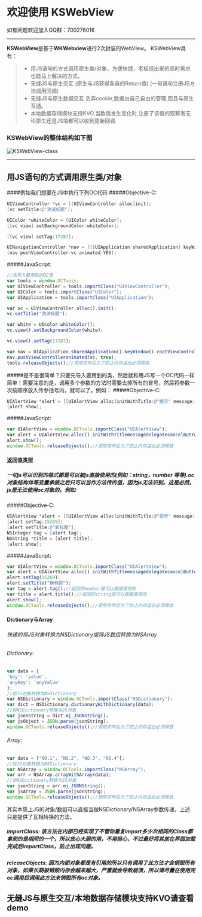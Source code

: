 # 欢迎使用 KSWebView

如有问题欢迎加入QQ群：700276016

------

**KSWebView**是基于**WKWebview**进行2次封装的WebView。 KSWebView具有：

> * 用JS语句的方式调用原生类/对象，方便快捷，老板提出来的临时需求也能马上解决的方式。
> * 无缝JS与原生交互 (原生与JS获得各自的Return值) (一句语句注册JS方法调用回调)
> * 无缝JS与原生数据交互 丢弃cookie,数据由自己自由的管理,而且与原生互通。
> * 本地数据存储模块支持KVO,当数值发生变化时,注册了该值的观察者无论原生还是JS端都可以收到更新回调

### KSWebView的整体结构如下图
![KSWebView-class](https://raw.githubusercontent.com/kinsunlu/KSWebView/master/KSWebView.png)

------

## 用JS语句的方式调用原生类/对象
####例如我们想要在JS中执行下列OC代码
#####Objective-C:
```Objective-C
UIViewController *vc = [[UIViewController alloc]init];
[vc setTitle:@"测试标题"];

UIColor *whiteColor = [UIColor whiteColor];
[[vc view] setBackgroundColor:whiteColor];

[[vc view] setTag:17287];

UINavigationController *nav = [[[UIApplication sharedApplication] keyWindow] rootViewController];
[nav pushViewController:vc animated:YES];
```
#####JavaScript:
```JavaScript
//先导入要用到的OC类
var tools = window.OCTools;
var UIViewController = tools.importClass("UIViewController");
var UIColor = tools.importClass("UIColor");
var UIApplication = tools.importClass("UIApplication");

var vc = UIViewController.alloc().init();
vc.setTitle("测试标题");

var white = UIColor.whiteColor();
vc.view().setBackgroundColor(white);

vc.view().setTag(17287);

var nav = UIApplication.sharedApplication().keyWindow().rootViewController();
nav.pushViewControlleranimated(vc, true);
tools.releaseObjects();//调用完毕后为了防止内存溢出必须释放
```
#####是不是很简单？只要先导入要用到的类，然后就和用JS写一个OC代码一样简单！需要注意的是，调用多个参数的方法时需要去掉所有的冒号，然后将参数一次按顺序放入传参括号内，就可以了。例如：
#####Objective-C:
```Objective-C
UIAlertView *alert = [[UIAlertView alloc]initWithTitle:@"提示" message:@"描述信息" delegate:nil cancelButtonTitle:@"关闭" otherButtonTitles:nil];
[alert show];
```
#####JavaScript:
```JavaScript
var UIAlertView = window.OCTools.importClass("UIAlertView");
var alert = UIAlertView.alloc().initWithTitlemessagedelegatecancelButtonTitleotherButtonTitles("提示","描述信息",null,"关闭",null);
alert.show();
window.OCTools.releaseObjects();//调用完毕后为了防止内存溢出必须释放
```
#### 返回值类型
##### 一切js可以识别的格式都是可以被js直接使用的(例如：string，number 等等).oc对象结构体等变量承接之后只可以当作方法传的值，因为js无法识别。这是必然，js是无法使用oc对象的。例如:
#####Objective-C:
```Objective-C
UIAlertView *alert = [[UIAlertView alloc]initWithTitle:@"提示" message:@"描述信息" delegate:nil cancelButtonTitle:@"关闭" otherButtonTitles:nil];
[alert setTag:15269];
[alert setTitle:@"新标题"];
NSInteger tag = [alert tag];
NSString *title = [alert title];
[alert show];
```
#####JavaScript:
```JavaScript
var UIAlertView = window.OCTools.importClass("UIAlertView");
var alert = UIAlertView.alloc().initWithTitlemessagedelegatecancelButtonTitleotherButtonTitles("提示","描述信息",null,"关闭",null);
alert.setTag(15269);
alert.setTitle("新标题");
var tag = alert.tag();//返回的number是可以直接使用的
var title = alert.title();//返回的string是可以直接使用的
alert.show();
window.OCTools.releaseObjects();//调用完毕后为了防止内存溢出必须释放
```
#### Dictionary与Array
###### 快速的将JS对象转换为NSDictionary或将JS数组转换为NSArray
###### Dictionary:
```JavaScript
var data = {
'key': 'value',
'anyKey': 'anyValue'
};
//将JS对象转换为NSDictionary
var NSDictionary = window.OCTools.importClass("NSDictionary");
var dict = NSDictionary.dictionaryWithDictionary(data);
//将NSDictionary转换为JS对象
var jsonString = dict.mj_JSONString();
var jsObject = JSON.parse(jsonString);
window.OCTools.releaseObjects();//调用完毕后为了防止内存溢出必须释放
```
###### Array:
```JavaScript
var data = ["NO.1", "NO.2", "NO.3", "NO.4"];
//将JS对象转换为NSDictionary
var NSArray = window.OCTools.importClass("NSArray");
var arr = NSArray.arrayWithArray(data);
//将NSDictionary转换为JS对象
var jsonString = arr.mj_JSONString();
var jsArray = JSON.parse(jsonString);
window.OCTools.releaseObjects();//调用完毕后为了防止内存溢出必须释放
```
其实本质上JS的对象/数组可以直接当做NSDictionary/NSArray参数传递，上述只是提供了互相转换的方法。
##### ***importClass***:  该方法在内部已经实现了不管你重复import多少次相同的Class都拿到的是相同的一个，所以放心大胆的用，不用担心，不过最好将其放在界面加载完成后importClass，防止出现问题。
##### ***releaseObjects***: 因为内部对象都是有引用的所以只有调用了此方法才会销毁所有对象，如果长期被销毁内存会越来越大，严重就会导致崩溃，所以请尽量在使用完oc调用后调用此方法来销毁所有oc对象。

## 无缝JS与原生交互/本地数据存储模块支持KVO请查看demo

